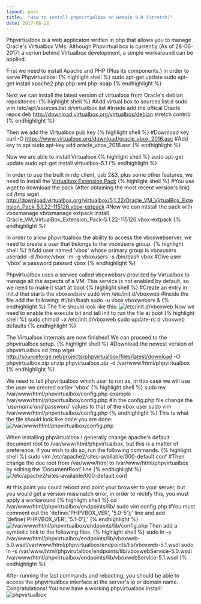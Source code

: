 ```yaml
---
layout: post
title:  "How to install phpvirtualbox on Debain 9.0 (Stretch)"
date: 2017-06-28
---
```


Phpvirtualbox is a web applicaton written in php that allows you to manage Oracle's Virtualbox VMs. Although Phpvirtual box is currently (As of 28-06-2017) 
a verion behind Virtualbox development, a simple workaround can be applied. 

First we need to install Apache and PHP (Plus its components.) in order to serve Phpvirtualbox:
{% highlight shell %}
sudo apt-get update
sudo apt-get install apache2 php php-xml php-soap 
{% endhighlight %}

Next we can install the latest version of virtualbox from Oracle's debian repositories:
{% highlight shell %}
#Add virtual box to sources.list.d
sudo vim /etc/apt/sources.list.d/virtualbox.list
#Inside add the offical Oracle repos
deb http://download.virtualbox.org/virtualbox/debian stretch contrib
{% endhighlight %}

Then we add the Virtualbox pub key
{% highlight shell %}
#Download key
curl -O https://www.virtualbox.org/download/oracle_vbox_2016.asc
#Add key to apt
sudo apt-key add oracle_vbox_2016.asc
{% endhighlight %}

Now we are able to install Virtualbox
{% highlight shell %}
sudo apt-get update
sudo apt-get install virtualbox-5.1
{% endhighlight %}

In order to use the built in rdp client, usb 2&3, plus some other features, we need to install the [Virtualbox Extension Pack](https://www.virtualbox.org/wiki/Downloads)
{% highlight shell %}
#You use wget to download the pack (After obtaining the most recent version's link)
cd /tmp
wget http://download.virtualbox.org/virtualbox/5.1.22/Oracle_VM_VirtualBox_Extension_Pack-5.1.22-115126.vbox-extpack
#Now we can intstall the pack with vboxmanage
vboxmanage extpack install Oracle_VM_VirtualBox_Extension_Pack-5.1.22-115126.vbox-extpack
{% endhighlight %}

In order to allow phpvirtualbox the ability to access the vboxwebserver, we need to create a user that belongs to the vboxusers group.
{% highlight shell %}
#Add user named 'vbox' whose primary group is vboxusers
useradd -d /home/vbox -m -g vboxusers -s /bin/bash vbox
#Give user 'vbox' a password
passwd vbox
{% endhighlight %}

Phpvirtualbox uses a service called vboxwebsrv provided by Virtualbox to manage all the aspects of a VM. This service is not enabled by default, so we need to 
make it start at boot
{% highlight shell %}
#Create an entry in init.d that starts the vboxwebsrv
sudo vim /etc/init.d/vboxweb
#Inside the file add the following:
#!/bin/bash
sudo -u vbox  vboxwebsrv &
{% endhighlight %}
The file should look like this:
![/etc/init.d/vboxweb]({{site.url}}/assets/img/posts/2017-06-28/screenshot1.jpg)
Now we need to enable the execute bit and tell init to run the file at boot
{% highlight shell %}
sudo chmod +x /etc/init.d/vboxweb
sudo update-rc.d vboxweb defaults
{% endhighlight %}

The Virtualbox internals are now finished! We can proceed to the phpvirualbox setup.
{% highlight shell %}
#Download the newest version of phpvirtualbox
cd /tmp
wget http://sourceforge.net/projects/phpvirtualbox/files/latest/download -O phpvirtualbox.zip
unzip phpvirtualbox.zip -d /var/www/html/phpvirtualbox
{% endhighlight %}

We need to tell phpvirtualbox which user to run as, in this case we will use the user we created earlier 'vbox'
{% highlight shell %}
sudo mv /var/www/html/phpvirtualbox/config.php-example /var/www/html/phpvirtualbox/config.php
#In the config.php file change the '$username' and '$password' values to that of the vbox user
sudo vim /var/www/html/phpvirtualbox/config.php
{% endhighlight %}
This is what the file should look like once you are done:
![/var/www/html/phpvirtualbox/config.php]({{site.url}}/assets/img/posts/2017-06-28/screenshot2.jpg)

When installing phpvirtualbox I generally change apache's default document root to /var/www/html/phpvirtualbox, but this is a matter of preference, if you wish
to do so, run the following commands.
{% highlight shell %}
sudo vim /etc/apache2/sites-available/000-default.conf
#Then change the doc root from /var/www/html to /var/www/html/phpvirtualbox by editing the 'DocumentRoot' line
{% endhighlight %}
![/etc/apache2/sites-available/000-default.conf]({{site.url}}/assets/img/posts/2017-06-28/screenshot3.jpg)

At this point you could reboot and point your browser to your server, but you would get a version missmatch error, in order to rectify this, you must apply a
workaround
{% highlight shell %}
cd /var/www/html/phpvirtualbox/endpoints/lib/
sudo vim config.php
#You must comment out the 'define('PHPVBOX_VER', '5.0-5');' line and add 'define('PHPVBOX_VER', '5.1-0');'
{% endhighlight %}
![/var/www/html/phpvirtualbox/endpoints/lib/config.php]({{site.url}}/assets/img/posts/2017-06-28/screenshot4.jpg)
Then add a symbolic link to the following files.
{% highlight shell %}
sudo ln -s /var/www/html/phpvirtualbox/endpoints/lib/vboxweb-5.0.wsdl/var/www/html/phpvirtualbox/endpoints/lib/vboxweb-5.1.wsdl
sudo ln -s /var/www/html/phpvirutalbox/endpoints/lib/vboxwebService-5.0.wsdl /var/www/html/phpvirtualbox/endpoints/lib/vboxwebService-5.1.wsdl
{% endhighlight %}

After running the last commands and rebooting, you should be able to access the phpvirtualbox interface at the server's ip or domain name.
Congratulations! You now have a working phpvirtualbox install!
![phpvirtualbox]({{site.url}}/assets/img/posts/2017-06-28/screenshot5.png)

